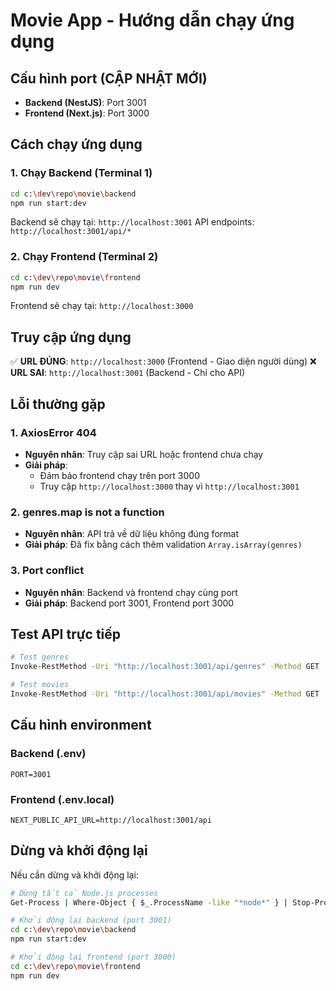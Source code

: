 # Movie App - Hướng dẫn chạy ứng dụng

## Cấu hình port (CẬP NHẬT MỚI)

- **Backend (NestJS)**: Port 3001
- **Frontend (Next.js)**: Port 3000

## Cách chạy ứng dụng

### 1. Chạy Backend (Terminal 1)
```bash
cd c:\dev\repo\movie\backend
npm run start:dev
```
Backend sẽ chạy tại: `http://localhost:3001`
API endpoints: `http://localhost:3001/api/*`

### 2. Chạy Frontend (Terminal 2)
```bash
cd c:\dev\repo\movie\frontend
npm run dev
```
Frontend sẽ chạy tại: `http://localhost:3000`

## Truy cập ứng dụng

✅ **URL ĐÚNG**: `http://localhost:3000` (Frontend - Giao diện người dùng)
❌ **URL SAI**: `http://localhost:3001` (Backend - Chỉ cho API)

## Lỗi thường gặp

### 1. AxiosError 404
- **Nguyên nhân**: Truy cập sai URL hoặc frontend chưa chạy
- **Giải pháp**: 
  - Đảm bảo frontend chạy trên port 3000
  - Truy cập `http://localhost:3000` thay vì `http://localhost:3001`

### 2. genres.map is not a function
- **Nguyên nhân**: API trả về dữ liệu không đúng format
- **Giải pháp**: Đã fix bằng cách thêm validation `Array.isArray(genres)`

### 3. Port conflict
- **Nguyên nhân**: Backend và frontend chạy cùng port
- **Giải pháp**: Backend port 3001, Frontend port 3000

## Test API trực tiếp

```bash
# Test genres
Invoke-RestMethod -Uri "http://localhost:3001/api/genres" -Method GET

# Test movies
Invoke-RestMethod -Uri "http://localhost:3001/api/movies" -Method GET
```

## Cấu hình environment

### Backend (.env)
```
PORT=3001
```

### Frontend (.env.local)
```
NEXT_PUBLIC_API_URL=http://localhost:3001/api
```

## Dừng và khởi động lại

Nếu cần dừng và khởi động lại:

```bash
# Dừng tất cả Node.js processes
Get-Process | Where-Object { $_.ProcessName -like "*node*" } | Stop-Process -Force

# Khởi động lại backend (port 3001)
cd c:\dev\repo\movie\backend
npm run start:dev

# Khởi động lại frontend (port 3000) 
cd c:\dev\repo\movie\frontend
npm run dev
```
